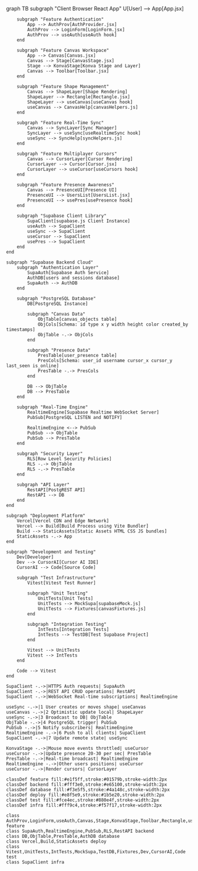 graph TB
    subgraph "Client Browser React App"
        U[User] --> App[App.jsx]
        
        subgraph "Feature Authentication"
            App --> AuthProv[AuthProvider.jsx]
            AuthProv --> LoginForm[LoginForm.jsx]
            AuthProv --> useAuth[useAuth hook]
        end
        
        subgraph "Feature Canvas Workspace"
            App --> Canvas[Canvas.jsx]
            Canvas --> Stage[CanvasStage.jsx]
            Stage --> KonvaStage[Konva Stage and Layer]
            Canvas --> Toolbar[Toolbar.jsx]
        end
        
        subgraph "Feature Shape Management"
            Canvas --> ShapeLayer[Shape Rendering]
            ShapeLayer --> Rectangle[Rectangle.jsx]
            ShapeLayer --> useCanvas[useCanvas hook]
            useCanvas --> CanvasHelp[canvasHelpers.js]
        end
        
        subgraph "Feature Real-Time Sync"
            Canvas --> SyncLayer[Sync Manager]
            SyncLayer --> useSync[useRealtimeSync hook]
            useSync --> SyncHelp[syncHelpers.js]
        end
        
        subgraph "Feature Multiplayer Cursors"
            Canvas --> CursorLayer[Cursor Rendering]
            CursorLayer --> Cursor[Cursor.jsx]
            CursorLayer --> useCursor[useCursors hook]
        end
        
        subgraph "Feature Presence Awareness"
            Canvas --> PresenceUI[Presence UI]
            PresenceUI --> UsersList[UsersList.jsx]
            PresenceUI --> usePres[usePresence hook]
        end
        
        subgraph "Supabase Client Library"
            SupaClient[supabase.js Client Instance]
            useAuth --> SupaClient
            useSync --> SupaClient
            useCursor --> SupaClient
            usePres --> SupaClient
        end
    end
    
    subgraph "Supabase Backend Cloud"
        subgraph "Authentication Layer"
            SupaAuth[Supabase Auth Service]
            AuthDB[users and sessions database]
            SupaAuth --> AuthDB
        end
        
        subgraph "PostgreSQL Database"
            DB[PostgreSQL Instance]
            
            subgraph "Canvas Data"
                ObjTable[canvas_objects table]
                ObjCols[Schema: id type x y width height color created_by timestamps]
                ObjTable -.-> ObjCols
            end
            
            subgraph "Presence Data"
                PresTable[user_presence table]
                PresCols[Schema: user_id username cursor_x cursor_y last_seen is_online]
                PresTable -.-> PresCols
            end
            
            DB --> ObjTable
            DB --> PresTable
        end
        
        subgraph "Real-Time Engine"
            RealtimeEngine[Supabase Realtime WebSocket Server]
            PubSub[PostgreSQL LISTEN and NOTIFY]
            
            RealtimeEngine <--> PubSub
            PubSub --> ObjTable
            PubSub --> PresTable
        end
        
        subgraph "Security Layer"
            RLS[Row Level Security Policies]
            RLS -.-> ObjTable
            RLS -.-> PresTable
        end
        
        subgraph "API Layer"
            RestAPI[PostgREST API]
            RestAPI --> DB
        end
    end
    
    subgraph "Deployment Platform"
        Vercel[Vercel CDN and Edge Network]
        Vercel --> Build[Build Process using Vite Bundler]
        Build --> StaticAssets[Static Assets HTML CSS JS bundles]
        StaticAssets -.-> App
    end
    
    subgraph "Development and Testing"
        Dev[Developer]
        Dev --> CursorAI[Cursor AI IDE]
        CursorAI --> Code[Source Code]
        
        subgraph "Test Infrastructure"
            Vitest[Vitest Test Runner]
            
            subgraph "Unit Testing"
                UnitTests[Unit Tests]
                UnitTests --> MockSupa[supabaseMock.js]
                UnitTests --> Fixtures[canvasFixtures.js]
            end
            
            subgraph "Integration Testing"
                IntTests[Integration Tests]
                IntTests --> TestDB[Test Supabase Project]
            end
            
            Vitest --> UnitTests
            Vitest --> IntTests
        end
        
        Code --> Vitest
    end
    
    SupaClient -.->|HTTPS Auth requests| SupaAuth
    SupaClient -.->|REST API CRUD operations| RestAPI
    SupaClient -.->|WebSocket Real-time subscriptions| RealtimeEngine
    
    useSync -.->|1 User creates or moves shape| useCanvas
    useCanvas -.->|2 Optimistic update local| ShapeLayer
    useSync -.->|3 Broadcast to DB| ObjTable
    ObjTable -.->|4 PostgreSQL trigger| PubSub
    PubSub -.->|5 Notify subscribers| RealtimeEngine
    RealtimeEngine -.->|6 Push to all clients| SupaClient
    SupaClient -.->|7 Update remote state| useSync
    
    KonvaStage -.->|Mouse move events throttled| useCursor
    useCursor -.->|Update presence 20-30 per sec| PresTable
    PresTable -.->|Real-time broadcast| RealtimeEngine
    RealtimeEngine -.->|Other users positions| useCursor
    useCursor -.->|Render cursors| CursorLayer
    
    classDef feature fill:#e1f5ff,stroke:#01579b,stroke-width:2px
    classDef backend fill:#fff3e0,stroke:#e65100,stroke-width:2px
    classDef database fill:#f3e5f5,stroke:#4a148c,stroke-width:2px
    classDef deploy fill:#e8f5e9,stroke:#1b5e20,stroke-width:2px
    classDef test fill:#fce4ec,stroke:#880e4f,stroke-width:2px
    classDef infra fill:#fff9c4,stroke:#f57f17,stroke-width:2px
    
    class AuthProv,LoginForm,useAuth,Canvas,Stage,KonvaStage,Toolbar,Rectangle,useCanvas,SyncLayer,useSync,CursorLayer,Cursor,useCursor,PresenceUI,UsersList,usePres feature
    class SupaAuth,RealtimeEngine,PubSub,RLS,RestAPI backend
    class DB,ObjTable,PresTable,AuthDB database
    class Vercel,Build,StaticAssets deploy
    class Vitest,UnitTests,IntTests,MockSupa,TestDB,Fixtures,Dev,CursorAI,Code test
    class SupaClient infra